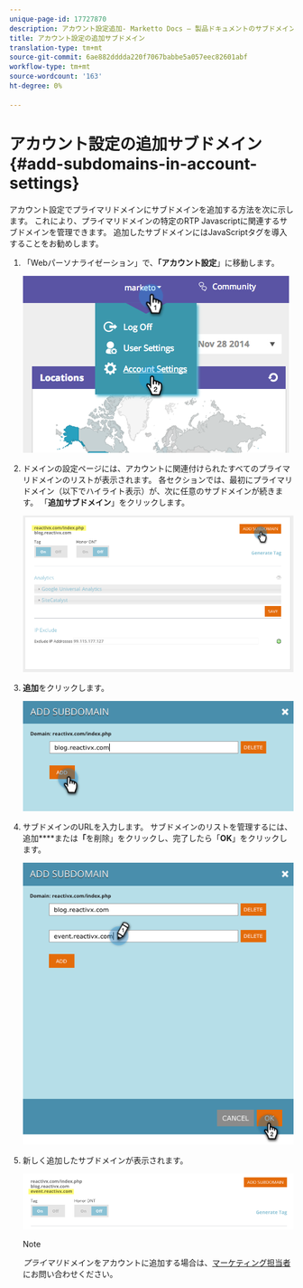 ```yaml
---
unique-page-id: 17727870
description: アカウント設定追加- Marketto Docs — 製品ドキュメントのサブドメイン
title: アカウント設定の追加サブドメイン
translation-type: tm+mt
source-git-commit: 6ae882dddda220f7067babbe5a057eec82601abf
workflow-type: tm+mt
source-wordcount: '163'
ht-degree: 0%

---
```



# アカウント設定の追加サブドメイン{#add-subdomains-in-account-settings}

アカウント設定でプライマリドメインにサブドメインを追加する方法を次に示します。 これにより、プライマリドメインの特定のRTP Javascriptに関連するサブドメインを管理できます。 追加したサブドメインにはJavaScriptタグを導入することをお勧めします。

1. 「Webパーソナライゼーション」で、**「アカウント設定**」に移動します。

   ![](assets/image2014-12-1-23-3-12.png)

1. ドメインの設定ページには、アカウントに関連付けられたすべてのプライマリドメインのリストが表示されます。 各セクションでは、最初にプライマリドメイン（以下でハイライト表示）が、次に任意のサブドメインが続きます。 「**追加サブドメイン**」をクリックします。

   ![](assets/highlightprimary2.png)

1. **追加**&#x200B;をクリックします。

   ![](assets/add.png)

1. サブドメインのURLを入力します。 サブドメインのリストを管理するには、追加&#x200B;****&#x200B;または&#x200B;**「**&#x200B;を削除」をクリックし、完了したら「**OK**」をクリックします。

   ![](assets/newsubdomain.png)

1. 新しく追加したサブドメインが表示されます。

   ![](assets/finalnew.png)

   >[!NOTE]
   >
   >*プライマリ*&#x200B;ドメインをアカウントに追加する場合は、[マーケティング担当者](https://docs.marketo.com/cdn-cgi/l/email-protection#5e2d2b2e2e312c2a1e333f2c353b2a31703d3133)にお問い合わせください。

